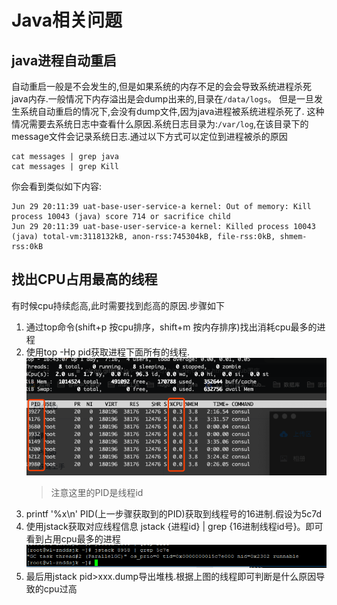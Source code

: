 # Java相关问题

## java进程自动重启

自动重启一般是不会发生的,但是如果系统的内存不足的会会导致系统进程杀死java内存.一般情况下内存溢出是会dump出来的,目录在`/data/logs`。
但是一旦发生系统自动重启的情况下,会没有dump文件,因为java进程被系统进程杀死了. 这种情况需要去系统日志中查看什么原因.系统日志目录为:`/var/log`,在该目录下的message文件会记录系统日志.通过以下方式可以定位到进程被杀的原因

```shelll
cat messages | grep java
cat messages | grep Kill
```

你会看到类似如下内容:

```log
Jun 29 20:11:39 uat-base-user-service-a kernel: Out of memory: Kill process 10043 (java) score 714 or sacrifice child
Jun 29 20:11:39 uat-base-user-service-a kernel: Killed process 10043 (java) total-vm:3118132kB, anon-rss:745304kB, file-rss:0kB, shmem-rss:0kB
```

## 找出CPU占用最高的线程
有时候cpu持续彪高,此时需要找到彪高的原因.步骤如下

1. 通过top命令(shift+p 按cpu排序，shift+m 按内存排序)找出消耗cpu最多的进程
1. 使用top -Hp pid获取进程下面所有的线程.
   ![](https://raw.githubusercontent.com/VitZhou/pic/master/20190827164349.png)
   > 注意这里的PID是线程id
1. printf '%x\n' PID(上一步骤获取到的PID)获取到线程号的16进制.假设为5c7d
1. 使用jstack获取对应线程信息
jstack {进程id} | grep {16进制线程id号}。即可看到占用cpu最多的进程
![](https://raw.githubusercontent.com/VitZhou/pic/master/20190827164747.png)
1. 最后用jstack pid>xxx.dump导出堆栈.根据上图的线程即可判断是什么原因导致的cpu过高

